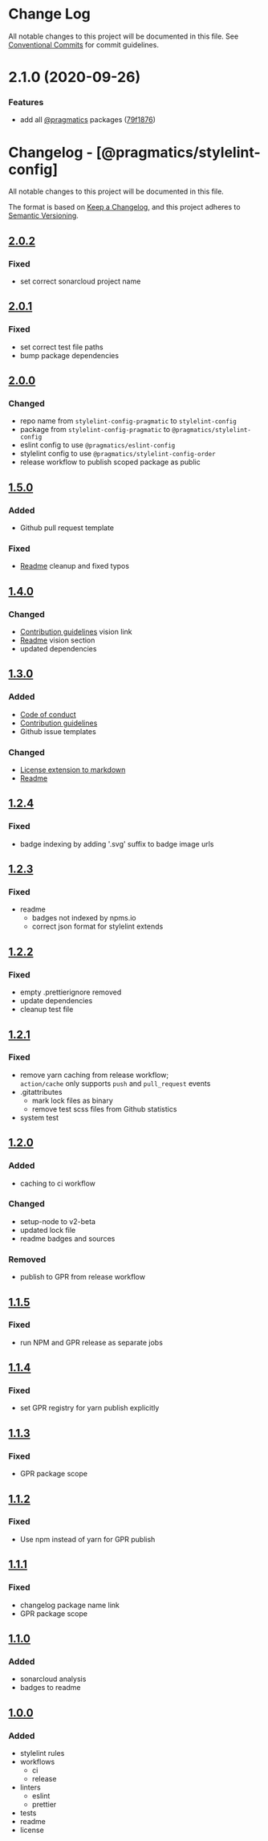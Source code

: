 # Change Log

All notable changes to this project will be documented in this file.
See [Conventional Commits](https://conventionalcommits.org) for commit guidelines.

# 2.1.0 (2020-09-26)

### Features

- add all [@pragmatics](https://github.com/pragmatics) packages ([79f1876](https://github.com/pvds/stylelint-config/commit/79f1876cad523fed10a84d34f9d5ca1043460caa))

# Changelog - [@pragmatics/stylelint-config]

All notable changes to this project will be documented in this file.

The format is based on [Keep a Changelog](https://keepachangelog.com/en/1.0.0/),
and this project adheres to [Semantic Versioning](https://semver.org/spec/v2.0.0.html).

## [2.0.2]

### Fixed

- set correct sonarcloud project name

## [2.0.1]

### Fixed

- set correct test file paths
- bump package dependencies

## [2.0.0]

### Changed

- repo name from `stylelint-config-pragmatic` to `stylelint-config`
- package from `stylelint-config-pragmatic` to `@pragmatics/stylelint-config`
- eslint config to use `@pragmatics/eslint-config`
- stylelint config to use `@pragmatics/stylelint-config-order`
- release workflow to publish scoped package as public

## [1.5.0]

### Added

- Github pull request template

### Fixed

- [Readme](README.md) cleanup and fixed typos

## [1.4.0]

### Changed

- [Contribution guidelines](CONTRIBUTING.md) vision link
- [Readme](README.md) vision section
- updated dependencies

## [1.3.0]

### Added

- [Code of conduct](CODE_OF_CONDUCT.md)
- [Contribution guidelines](CONTRIBUTING.md)
- Github issue templates

### Changed

- [License extension to markdown](LICENSE.md)
- [Readme](README.md)

## [1.2.4]

### Fixed

- badge indexing by adding '.svg' suffix to badge image urls

## [1.2.3]

### Fixed

- readme
  - badges not indexed by npms.io
  - correct json format for stylelint extends

## [1.2.2]

### Fixed

- empty .prettierignore removed
- update dependencies
- cleanup test file

## [1.2.1]

### Fixed

- remove yarn caching from release workflow;  
  `action/cache` only supports `push` and `pull_request` events
- .gitattributes
  - mark lock files as binary
  - remove test scss files from Github statistics
- system test

## [1.2.0]

### Added

- caching to ci workflow

### Changed

- setup-node to v2-beta
- updated lock file
- readme badges and sources

### Removed

- publish to GPR from release workflow

## [1.1.5]

### Fixed

- run NPM and GPR release as separate jobs

## [1.1.4]

### Fixed

- set GPR registry for yarn publish explicitly

## [1.1.3]

### Fixed

- GPR package scope

## [1.1.2]

### Fixed

- Use npm instead of yarn for GPR publish

## [1.1.1]

### Fixed

- changelog package name link
- GPR package scope

## [1.1.0]

### Added

- sonarcloud analysis
- badges to readme

## [1.0.0]

### Added

- stylelint rules
- workflows
  - ci
  - release
- linters
  - eslint
  - prettier
- tests
- readme
- license

[2.0.2]: https://github.com/pvds/stylelint-config/tree/2.0.2
[2.0.1]: https://github.com/pvds/stylelint-config/tree/2.0.1
[2.0.0]: https://github.com/pvds/stylelint-config/tree/2.0.0
[1.5.0]: https://github.com/pvds/stylelint-config/tree/1.5.0
[1.4.0]: https://github.com/pvds/stylelint-config/tree/1.4.0
[1.3.0]: https://github.com/pvds/stylelint-config/tree/1.3.0
[1.2.4]: https://github.com/pvds/stylelint-config/tree/1.2.4
[1.2.3]: https://github.com/pvds/stylelint-config/tree/1.2.3
[1.2.2]: https://github.com/pvds/stylelint-config/tree/1.2.2
[1.2.1]: https://github.com/pvds/stylelint-config/tree/1.2.1
[1.2.0]: https://github.com/pvds/stylelint-config/tree/1.2.0
[1.1.5]: https://github.com/pvds/stylelint-config/tree/1.1.5
[1.1.4]: https://github.com/pvds/stylelint-config/tree/1.1.4
[1.1.3]: https://github.com/pvds/stylelint-config/tree/1.1.3
[1.1.2]: https://github.com/pvds/stylelint-config/tree/1.1.2
[1.1.1]: https://github.com/pvds/stylelint-config/tree/1.1.1
[1.1.0]: https://github.com/pvds/stylelint-config/tree/1.1.0
[1.0.0]: https://github.com/pvds/stylelint-config/tree/1.0.0
[stylelint config pragmatic]: https://github.com/pvds/stylelint-config
